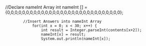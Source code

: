 //Declare nameInt Array	
				int nameInt [] = {0,0,0,0,0,0,0,0,0,0,0,0,0,0,0,0,0,0,0,0,0,0,0,0,0,0,0,0,0,0};
			
			//Insert Answers into nameInt Array
				for(int x = 0; x < 30; x++) {
					int result = Integer.parseInt(contents[x+2]);
					nameInt[x] = result;
					System.out.println(nameInt[x]);

